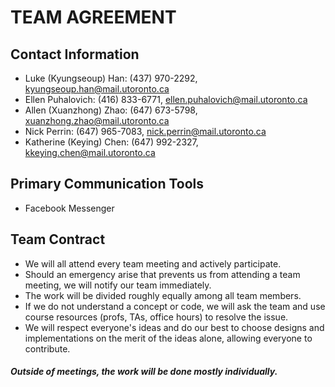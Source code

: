 # TEAM AGREEMENT

## Contact Information

* Luke (Kyungseoup) Han: (437) 970-2292, kyungseoup.han@mail.utoronto.ca
* Ellen Puhalovich: (416) 833-6771, ellen.puhalovich@mail.utoronto.ca
* Allen (Xuanzhong) Zhao:  (647) 673-5798, xuanzhong.zhao@mail.utoronto.ca
* Nick Perrin: (647) 965-7083, nick.perrin@mail.utoronto.ca
* Katherine (Keying) Chen: (647) 992-2327, kkeying.chen@mail.utoronto.ca

## Primary Communication Tools

* Facebook Messenger

## Team Contract

* We will all attend every team meeting and actively participate.
* Should an emergency arise that prevents us from attending a team meeting, we will notify our team immediately.
* The work will be divided roughly equally among all team members.
* If we do not understand a concept or code, we will ask the team and use course resources (profs, TAs, office hours) to resolve the issue.
* We will respect everyone's ideas and do our best to choose designs and implementations on the merit of the ideas alone, allowing everyone to contribute.

##### Outside of meetings, the work will be done mostly individually.